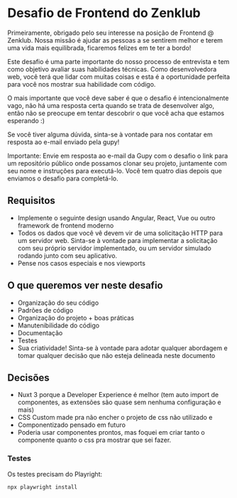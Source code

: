 # Desafio de Frontend do Zenklub

Primeiramente, obrigado pelo seu interesse na posição de Frontend @ Zenklub. Nossa missão é
ajudar as pessoas a se sentirem melhor e terem uma vida mais equilibrada, ficaremos felizes em
te ter a bordo!  

Este desafio é uma parte importante do nosso processo de entrevista e tem como objetivo
avaliar suas habilidades técnicas. Como desenvolvedora web, você terá que lidar com muitas
coisas e esta é a oportunidade perfeita para você nos mostrar sua habilidade com código.

O mais importante que você deve saber é que o desafio é intencionalmente vago, não há uma
resposta certa quando se trata de desenvolver algo, então não se preocupe em tentar descobrir
o que você acha que estamos esperando :)

Se você tiver alguma dúvida, sinta-se à vontade para nos contatar em resposta ao e-mail
enviado pela gupy!

Importante: Envie em resposta ao e-mail da Gupy com o desafio o link para um repositório
público onde possamos clonar seu projeto, juntamente com seu nome e instruções para
executá-lo. Você tem quatro dias depois que enviamos o desafio para completá-lo.

## Requisitos

- Implemente o seguinte design usando Angular, React, Vue ou outro framework de
frontend moderno
- Todos os dados que você vê devem vir de uma solicitação HTTP para um servidor web.
Sinta-se à vontade para implementar a solicitação com seu próprio servidor
implementado, ou um servidor simulado rodando junto com seu aplicativo.
- Pense nos casos especiais e nos viewports

## O que queremos ver neste desafio

- Organização do seu código
- Padrões de código
- Organização do projeto + boas práticas
- Manutenibilidade do código
- Documentação
- Testes
- Sua criatividade! Sinta-se à vontade para adotar qualquer abordagem e tomar qualquer
decisão que não esteja delineada neste documento

## Decisões

- Nuxt 3 porque a Developer Experience é melhor (tem auto import de componentes, as extensões são quase sem nenhuma configuração e mais)
- CSS Custom made pra não encher o projeto de css não utilizado e
- Componentizado pensado em futuro
- Poderia usar componentes prontos, mas foquei em criar tanto o componente quanto o css pra mostrar que sei fazer.

### Testes

Os testes precisam do Playright:

```npx playwright install```
